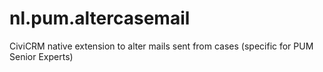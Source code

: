 # nl.pum.altercasemail
CiviCRM native extension to alter mails sent from cases (specific for PUM Senior Experts)
